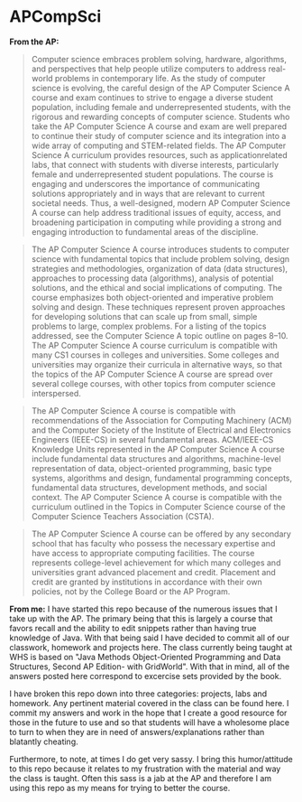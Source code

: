 APCompSci
=========

**From the AP:**
>  Computer science embraces problem solving, hardware, algorithms, and perspectives
that help people utilize computers to address real-world problems in contemporary life.
As the study of computer science is evolving, the careful design of the AP Computer
Science A course and exam continues to strive to engage a diverse student population,
including female and underrepresented students, with the rigorous and rewarding
concepts of computer science. Students who take the AP Computer Science A course
and exam are well prepared to continue their study of computer science and its
integration into a wide array of computing and STEM-related fields.
The AP Computer Science A curriculum provides resources, such as applicationrelated
labs, that connect with students with diverse interests, particularly female and
underrepresented student populations. The course is engaging and underscores the
importance of communicating solutions appropriately and in ways that are relevant to
current societal needs. Thus, a well-designed, modern AP Computer Science A course
can help address traditional issues of equity, access, and broadening participation in
computing while providing a strong and engaging introduction to fundamental areas
of the discipline.

>  The AP Computer Science A course introduces students to computer science with
fundamental topics that include problem solving, design strategies and methodologies,
organization of data (data structures), approaches to processing data (algorithms),
analysis of potential solutions, and the ethical and social implications of computing.
The course emphasizes both object-oriented and imperative problem solving and
design. These techniques represent proven approaches for developing solutions that
can scale up from small, simple problems to large, complex problems. For a listing of
the topics addressed, see the Computer Science A topic outline on pages 8–10.
The AP Computer Science A course curriculum is compatible with many CS1
courses in colleges and universities. Some colleges and universities may organize their
curricula in alternative ways, so that the topics of the AP Computer Science A course
are spread over several college courses, with other topics from computer science
interspersed.

>  The AP Computer Science A course is compatible with recommendations of the
Association for Computing Machinery (ACM) and the Computer Society of the
Institute of Electrical and Electronics Engineers (IEEE-CS) in several fundamental
areas. ACM/IEEE-CS Knowledge Units represented in the AP Computer Science A
course include fundamental data structures and algorithms, machine-level
representation of data, object-oriented programming, basic type systems, algorithms
and design, fundamental programming concepts, fundamental data structures,
development methods, and social context. The AP Computer Science A course is
compatible with the curriculum outlined in the Topics in Computer Science course of
the Computer Science Teachers Association (CSTA).

>  The AP Computer Science A course can be offered by any secondary school that
has faculty who possess the necessary expertise and have access to appropriate
computing facilities. The course represents college-level achievement for which many
colleges and universities grant advanced placement and credit. Placement and credit
are granted by institutions in accordance with their own policies, not by the College
Board or the AP Program.

**From me:**
I have started this repo because of the numerous issues that I take up with the AP. The primary being that this is largely a course that favors recall and the ability to edit snippets rather than having true knowledge of Java. With that being said I have decided to commit all of our classwork, homework and projects here. The class currently being taught at WHS is based on "Java Methods Object-Oriented Programming and Data Structures, Second AP Edition- with GridWorld". With that in mind, all of the answers posted here correspond to excercise sets provided by the book.

I have broken this repo down into three categories: projects, labs and homework. Any pertinent material covered in the class can be found here. I commit my answers and work in the hope that I create a good resource for those in the future to use and so that students will have a wholesome place to turn to when they are in need of answers/explanations rather than blatantly cheating. 

  Furthermore, to note, at times I do get very sassy. I bring this humor/attitude to this repo because it relates to my frustration with the material and way the class is taught. Often this sass is a jab at the AP and therefore I am using this repo as my means for trying to better the course. 
